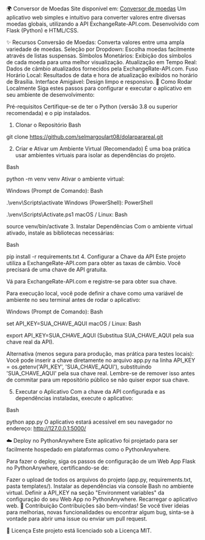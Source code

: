 🌍 Conversor de Moedas
Site disponivel em: <a href="https://dolarparareal.onrender.com" target="-blank">Conversor de moedas</a>
Um aplicativo web simples e intuitivo para converter valores entre diversas moedas globais, utilizando a API ExchangeRate-API.com. Desenvolvido com Flask (Python) e HTML/CSS.

✨ Recursos
Conversão de Moedas: Converta valores entre uma ampla variedade de moedas.
Seleção por Dropdown: Escolha moedas facilmente através de listas suspensas.
Símbolos Monetários: Exibição dos símbolos de cada moeda para uma melhor visualização.
Atualização em Tempo Real: Dados de câmbio atualizados fornecidos pela ExchangeRate-API.com.
Fuso Horário Local: Resultados de data e hora de atualização exibidos no horário de Brasília.
Interface Amigável: Design limpo e responsivo.
🚀 Como Rodar Localmente
Siga estes passos para configurar e executar o aplicativo em seu ambiente de desenvolvimento:

Pré-requisitos
Certifique-se de ter o Python (versão 3.8 ou superior recomendada) e o pip instalados.

1. Clonar o Repositório
Bash

git clone https://github.com/selmargoulart08/dolarparareal.git

2. Criar e Ativar um Ambiente Virtual (Recomendado)
É uma boa prática usar ambientes virtuais para isolar as dependências do projeto.

Bash

python -m venv venv
Ativar o ambiente virtual:

Windows (Prompt de Comando):
Bash

.\venv\Scripts\activate
Windows (PowerShell):
PowerShell

.\venv\Scripts\Activate.ps1
macOS / Linux:
Bash

source venv/bin/activate
3. Instalar Dependências
Com o ambiente virtual ativado, instale as bibliotecas necessárias:

Bash

pip install -r requirements.txt
4. Configurar a Chave da API
Este projeto utiliza a ExchangeRate-API.com para obter as taxas de câmbio. Você precisará de uma chave de API gratuita.

Vá para ExchangeRate-API.com e registre-se para obter sua chave.

Para execução local, você pode definir a chave como uma variável de ambiente no seu terminal antes de rodar o aplicativo:

Windows (Prompt de Comando):
Bash

set API_KEY=SUA_CHAVE_AQUI
macOS / Linux:
Bash

export API_KEY=SUA_CHAVE_AQUI
(Substitua SUA_CHAVE_AQUI pela sua chave real da API).

Alternativa (menos segura para produção, mas prática para testes locais):
Você pode inserir a chave diretamente no arquivo app.py na linha API_KEY = os.getenv('API_KEY', 'SUA_CHAVE_AQUI'), substituindo 'SUA_CHAVE_AQUI' pela sua chave real. Lembre-se de remover isso antes de commitar para um repositório público se não quiser expor sua chave.

5. Executar o Aplicativo
Com a chave da API configurada e as dependências instaladas, execute o aplicativo:

Bash

python app.py
O aplicativo estará acessível em seu navegador no endereço: http://127.0.0.1:5000/

☁️ Deploy no PythonAnywhere
Este aplicativo foi projetado para ser facilmente hospedado em plataformas como o PythonAnywhere.

Para fazer o deploy, siga os passos de configuração de um Web App Flask no PythonAnywhere, certificando-se de:

Fazer o upload de todos os arquivos do projeto (app.py, requirements.txt, pasta templates/).
Instalar as dependências via console Bash no ambiente virtual.
Definir a API_KEY na seção "Environment variables" da configuração do seu Web App no PythonAnywhere.
Recarregar o aplicativo web.
🤝 Contribuição
Contribuições são bem-vindas! Se você tiver ideias para melhorias, novas funcionalidades ou encontrar algum bug, sinta-se à vontade para abrir uma issue ou enviar um pull request.

📄 Licença
Este projeto está licenciado sob a Licença MIT.
